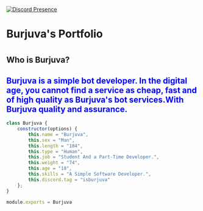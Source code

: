 [![Discord Presence](https://lanyard.cnrad.dev/api/1117536584498167898)](https://discord.com/users/1117536584498167898)

<h1>Burjuva's Portfolio<h1>

<h2>Who is Burjuva?</h2>
<h2 style="color:blue" >Burjuva is a simple bot developer. In the digital age, you cannot find a service as cheap, fast and of high quality as Burjuva's bot services.With Burjuva quality and assurance.</h2>


```js
class Burjuva {
    constructor(options) {
        this.name = "Burjuva",
        this.sex = "Man",
        this.length = "184",
        this.type = "Human",
        this.job = "Student And a Part-Time Developer.",
        this.weight = "74",
        this.age = "18",
        this.skills = "A Simple Software Developer.",
        this.discord.tag = "isburjuva"
    };
}

module.exports = Burjuva
```
